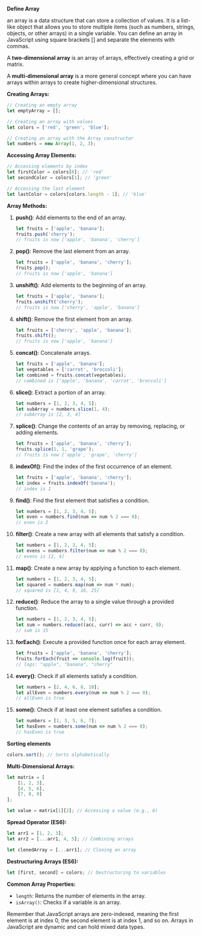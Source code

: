 **Define Array**

an array is a data structure that can store a collection of values. It is a list-like object that allows you to store multiple items (such as numbers, strings, objects, or other arrays) in a single variable. You can define an array in JavaScript using square brackets [] and separate the elements with commas.

A **two-dimensional array** is an array of arrays, effectively creating a grid or matrix.

A **multi-dimensional array** is a more general concept where you can have arrays within arrays to create higher-dimensional structures. 

**Creating Arrays:**

```javascript
// Creating an empty array
let emptyArray = [];

// Creating an array with values
let colors = ['red', 'green', 'blue'];

// Creating an array with the Array constructor
let numbers = new Array(1, 2, 3);
```

**Accessing Array Elements:**

```javascript
// Accessing elements by index
let firstColor = colors[0]; // 'red'
let secondColor = colors[1]; // 'green'

// Accessing the last element
let lastColor = colors[colors.length - 1]; // 'blue'
```

**Array Methods:**
1. **push()**: Add elements to the end of an array.

   ```javascript
   let fruits = ['apple', 'banana'];
   fruits.push('cherry');
   // fruits is now ['apple', 'banana', 'cherry']
   ```

2. **pop()**: Remove the last element from an array.

   ```javascript
   let fruits = ['apple', 'banana', 'cherry'];
   fruits.pop();
   // fruits is now ['apple', 'banana']
   ```

3. **unshift()**: Add elements to the beginning of an array.

   ```javascript
   let fruits = ['apple', 'banana'];
   fruits.unshift('cherry');
   // fruits is now ['cherry', 'apple', 'banana']
   ```

4. **shift()**: Remove the first element from an array.

   ```javascript
   let fruits = ['cherry', 'apple', 'banana'];
   fruits.shift();
   // fruits is now ['apple', 'banana']
   ```

5. **concat()**: Concatenate arrays.

   ```javascript
   let fruits = ['apple', 'banana'];
   let vegetables = ['carrot', 'broccoli'];
   let combined = fruits.concat(vegetables);
   // combined is ['apple', 'banana', 'carrot', 'broccoli']
   ```

6. **slice()**: Extract a portion of an array.

   ```javascript
   let numbers = [1, 2, 3, 4, 5];
   let subArray = numbers.slice(1, 4);
   // subArray is [2, 3, 4]
   ```

7. **splice()**: Change the contents of an array by removing, replacing, or adding elements.

   ```javascript
   let fruits = ['apple', 'banana', 'cherry'];
   fruits.splice(1, 1, 'grape');
   // fruits is now ['apple', 'grape', 'cherry']
   ```

8. **indexOf()**: Find the index of the first occurrence of an element.

   ```javascript
   let fruits = ['apple', 'banana', 'cherry'];
   let index = fruits.indexOf('banana');
   // index is 1
   ```

9. **find()**: Find the first element that satisfies a condition.

   ```javascript
   let numbers = [1, 2, 3, 4, 5];
   let even = numbers.find(num => num % 2 === 0);
   // even is 2
   ```

10. **filter()**: Create a new array with all elements that satisfy a condition.

    ```javascript
    let numbers = [1, 2, 3, 4, 5];
    let evens = numbers.filter(num => num % 2 === 0);
    // evens is [2, 4]
    ```

11. **map()**: Create a new array by applying a function to each element.

    ```javascript
    let numbers = [1, 2, 3, 4, 5];
    let squared = numbers.map(num => num * num);
    // squared is [1, 4, 9, 16, 25]
    ```

12. **reduce()**: Reduce the array to a single value through a provided function.

    ```javascript
    let numbers = [1, 2, 3, 4, 5];
    let sum = numbers.reduce((acc, curr) => acc + curr, 0);
    // sum is 15
    ```

13. **forEach()**: Execute a provided function once for each array element.

    ```javascript
    let fruits = ['apple', 'banana', 'cherry'];
    fruits.forEach(fruit => console.log(fruit));
    // logs: "apple", "banana", "cherry"
    ```

14. **every()**: Check if all elements satisfy a condition.

    ```javascript
    let numbers = [2, 4, 6, 8, 10];
    let allEven = numbers.every(num => num % 2 === 0);
    // allEven is true
    ```

15. **some()**: Check if at least one element satisfies a condition.

    ```javascript
    let numbers = [1, 3, 5, 6, 7];
    let hasEven = numbers.some(num => num % 2 === 0);
    // hasEven is true
    ```

**Sorting elements**
```js
colors.sort(); // Sorts alphabetically
```

**Multi-Dimensional Arrays:**

```js
let matrix = [
    [1, 2, 3],
    [4, 5, 6],
    [7, 8, 9]
];

let value = matrix[1][2]; // Accessing a value (e.g., 6)
```

**Spread Operator (ES6):**

```javascript
let arr1 = [1, 2, 3];
let arr2 = [...arr1, 4, 5]; // Combining arrays

let clonedArray = [...arr1]; // Cloning an array
```

**Destructuring Arrays (ES6):**

```javascript
let [first, second] = colors; // Destructuring to variables
```

**Common Array Properties:**

- `length`: Returns the number of elements in the array.
- `isArray()`: Checks if a variable is an array.

Remember that JavaScript arrays are zero-indexed, meaning the first element is at index 0, the second element is at index 1, and so on. Arrays in JavaScript are dynamic and can hold mixed data types.
